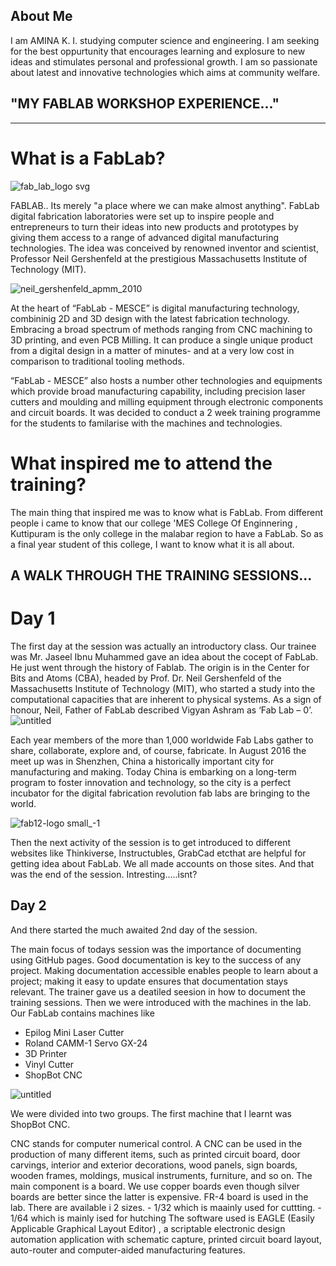 
## About Me


 I am AMINA K. I. studying computer science and engineering. I am seeking for the best oppurtunity that encourages learning and explosure to new ideas and stimulates personal and professional growth. I am so passionate about latest and innovative technologies which aims at community welfare. 


            

## "MY FABLAB WORKSHOP EXPERIENCE..."
<hr>

# What is a FabLab?

 ![fab_lab_logo svg](https://user-images.githubusercontent.com/30692869/29262395-f7ab7a18-80f1-11e7-9f60-a073eb889508.png)

 FABLAB.. Its merely "a place where we can make almost anything". FabLab digital fabrication laboratories were set up to inspire people and entrepreneurs to turn their ideas into new products and prototypes by giving them access to a range of advanced digital manufacturing technologies. The idea was conceived by renowned inventor and scientist, Professor Neil Gershenfeld at the prestigious Massachusetts Institute of Technology (MIT).
 
 
 ![neil_gershenfeld_apmm_2010](https://user-images.githubusercontent.com/30692869/29263307-d6e78b60-80f5-11e7-9dd7-4b79d56e9e39.jpg)
 

 At the heart of “FabLab - MESCE” is digital manufacturing technology, combininig 2D and 3D design with the latest fabrication technology. Embracing a broad spectrum of methods ranging from CNC machining to 3D printing, and even PCB Milling. It can produce a single unique product from a digital design in a matter of minutes- and at a very low cost in comparison to traditional tooling methods.

 “FabLab - MESCE” also hosts a number other technologies and equipments which provide broad manufacturing capability, including precision laser  cutters and moulding and milling equipment through electronic  components and circuit boards.
 It was decided to conduct a 2 week training programme for the students to familarise with the machines and technologies.
 
# What inspired me to attend the training?
 
 
  
  The main thing that inspired me was to know what is FabLab. From different people i came to know that our college 'MES College Of Enginnering , Kuttipuram is the only college in the malabar region to have a  FabLab. So as a final year student of this college, I want to know what it is all about. 
  
  
## A WALK THROUGH THE TRAINING SESSIONS...
  
 
 
 # Day 1
 
 
 The first day at the session was actually an introductory class. Our trainee was Mr. Jaseel Ibnu Muhammed gave an idea about the cocept of FabLab. He just went through the history of Fablab. The origin is in the Center for Bits and Atoms (CBA), headed by Prof. Dr. Neil Gershenfeld of the Massachusetts Institute of Technology (MIT), who started a study into the computational capacities that are inherent to physical systems. As a sign of honour, Neil, Father of FabLab described Vigyan Ashram as ‘Fab Lab – 0’. 
 ![untitled](https://user-images.githubusercontent.com/30692869/29263136-38f3eba6-80f5-11e7-942c-8acfd50e7a9b.jpg)
 
 
 
 
 
 
 
 Each year members of the more than 1,000 worldwide Fab Labs gather to share, collaborate, explore and, of course, fabricate. In August 2016 the meet up was in Shenzhen, China a historically important city for manufacturing and making. Today China is embarking on a long-term program to foster innovation and technology, so the city is a perfect incubator for the digital fabrication revolution fab labs are bringing to the world.
 
 ![fab12-logo small_-1](https://user-images.githubusercontent.com/30692869/29262836-eb171cc4-80f3-11e7-9cb2-d00204d4f672.jpg)

 
 
 
 
 Then the next activity of the session is to get introduced to different websites like Thinkiverse, Instructubles, GrabCad etcthat are helpful for getting idea about FabLab. We all made accounts on those sites.
 And that was the end of the session. Intresting.....isnt?
 
 
 ## Day 2

 
   And there started the much awaited 2nd day of the session.
   
   The main focus of todays session was the importance of documenting using GitHub pages. Good documentation is key to the success of any project. Making documentation accessible enables people to learn about a project; making it easy to update ensures that documentation stays relevant. The trainer gave us a deatiled seesion in how to document the training  sessions. 
   Then we were introduced with the machines in the lab. Our FabLab contains machines like
   - Epilog Mini Laser Cutter
   - Roland CAMM-1 Servo GX-24
   - 3D Printer
   - Vinyl Cutter
   - ShopBot CNC
   
   ![untitled](https://user-images.githubusercontent.com/30692869/29597570-0c2429d6-87e1-11e7-993d-98414c42824b.png)

   
   
   
   
   
   
   
   
   We were divided into two groups. The first machine that I learnt was ShopBot CNC.
   
CNC stands for computer numerical control. A CNC can be used in the production of many different items, such as printed circuit board, door carvings, interior and exterior decorations, wood panels, sign boards, wooden frames, moldings, musical instruments, furniture, and so on. 
The main component is a board. We use copper boards even though silver boards are better since the latter is expensive. FR-4 board is used in the lab. There are available i 2  sizes. 
     - 1/32 which is maainly used for cuttting.
     - 1/64 which is mainly ised for hutching
The software used  is EAGLE (Easily Applicable Graphical Layout Editor) , a scriptable electronic design automation application with schematic capture, printed circuit board layout, auto-router and computer-aided manufacturing features. 
   
   
   
   
   

